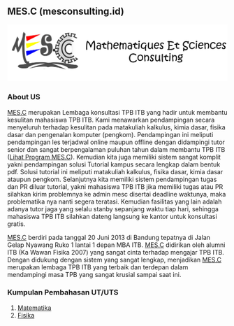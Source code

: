 ## MES.C (mesconsulting.id)

![MES.C](./logo.png)

### About US

[MES.C](https://www.mesconsulting.id) merupakan Lembaga konsultasi TPB ITB yang hadir untuk membantu kesulitan mahasiswa TPB ITB. Kami menawarkan pendampingan secara menyeluruh terhadap kesulitan pada matakuliah kalkulus, kimia dasar, fisika dasar dan pengenalan komputer (pengkom). Pendampingan ini meliputi pendampingan les terjadwal online maupun offline dengan didampingi tutor senior dan sangat berpengalaman puluhan tahun dalam membantu TPB ITB ([Lihat Program MES.C](https://www.mesconsulting.id/p/program.html)). Kemudian kita juga memiliki sistem sangat komplit yakni pendampingan solusi Tutorial kampus secara lengkap dalam bentuk pdf. Solusi tutorial ini meliputi matakuliah kalkulus, fisika dasar, kimia dasar ataupun pengkom. Selanjutnya kita memiliki sistem pendampingan tugas dan PR diluar tutorial, yakni mahasiswa TPB ITB jika memiliki tugas atau PR silahkan kirim problemnya ke admin mesc disertai deadline waktunya, maka problematika nya nanti segera teratasi. Kemudian fasilitas yang lain adalah adanya tutor jaga yang selalu stanby sepanjang waktu tiap hari, sehingga mahasiswa TPB ITB silahkan dateng langsung ke kantor untuk konsultasi gratis. 

[MES.C](https://www.mesconsulting.id) berdiri pada tanggal 20 Juni 2013 di Bandung tepatnya di Jalan Gelap Nyawang Ruko 1 lantai 1 depan MBA ITB. [MES.C](https://www.mesconsulting.id) didirikan oleh alumni ITB (Ka Wawan Fisika 2007) yang sangat cinta terhadap mengajar TPB ITB. Dengan didukung dengan sistem yang sangat lengkap, menjadikan [MES.C](https://www.mesconsulting.id) merupakan lembaga TPB ITB yang terbaik dan terdepan dalam mendampingi masa TPB yang sangat krusial sampai saat ini.


### Kumpulan Pembahasan UT/UTS

1. [Matematika](https://www.mesconsulting.id/p/pembahasan-utsuas-matematika.html)
2. [Fisika](https://www.mesconsulting.id/p/pembahasan-utsuas-fisika.html)
